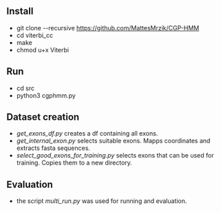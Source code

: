
## Install

* git clone --recursive https://github.com/MattesMrzik/CGP-HMM
* cd viterbi_cc
* make
* chmod u+x Viterbi

## Run

* cd src
* python3 cgphmm.py

## Dataset creation
* _get\_exons\_df.py_ creates a df containing all exons.
* _get\_internal\_exon.py_ selects suitable exons. Mapps coordinates and extracts fasta sequences.
* _select\_good\_exons\_for\_training.py_ selects exons that can be used for training. Copies them to a new directory.

## Evaluation
* the script _multi\_run.py_ was used for running and evaluation.